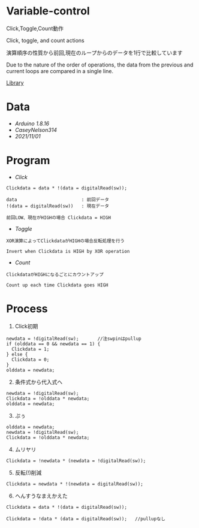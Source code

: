 # Variable-control
Click,Toggle,Count動作

Click, toggle, and count actions

演算順序の性質から前回,現在のループからのデータを1行で比較しています

Due to the nature of the order of operations, the data from the previous and current loops are compared in a single line.

[Library](/VariableController.h)

# Data
- *Arduino 1.8.16*
- *CaseyNelson314*
- *2021/11/01*
# Program
- *Click*
```
Clickdata = data * !(data = digitalRead(sw));

data                        : 前回データ
!(data = digitalRead(sw))   : 現在データ

前回LOW、現在がHIGHの場合 Clickdata = HIGH
```
- *Toggle*
```
XOR演算によってClickdataがHIGHの場合反転処理を行う

Invert when Clickdata is HIGH by XOR operation
```
- *Count*
```
ClickdataがHIGHになるごとにカウントアップ

Count up each time Clickdata goes HIGH
```
# Process
1. Click初期
```
newdata = !digitalRead(sw);       //注swpinはpullup
if (olddata == 0 && newdata == 1) {
  Clickdata = 1;
} else {
  Clickdata = 0;
}
olddata = newdata;
```
2. 条件式から代入式へ
```
newdata = !digitalRead(sw);
Clickdata = !olddata * newdata;
olddata = newdata;
```
3. ぷぅ
```
olddata = newdata;
newdata = !digitalRead(sw);
Clickdata = !olddata * newdata;
```
4. ムリヤリ
```
Clickdata = !newdata * (newdata = !digitalRead(sw));
```
5. 反転(!)削減
```
Clickdata = newdata * !(newdata = digitalRead(sw));
```
6. へんすうなまえかえた
```
Clickdata = data * !(data = digitalRead(sw));
```
```
Clickdata = !data * (data = digitalRead(sw));   //pullupなし
```
